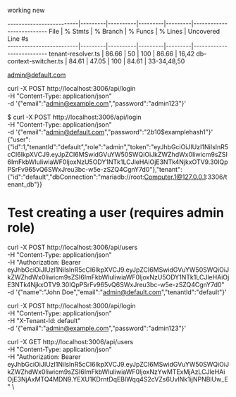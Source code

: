 working new

-------------------------|---------|----------|---------|---------|--------------------------
File                     | % Stmts | % Branch | % Funcs | % Lines | Uncovered Line #s        
-------------------------|---------|----------|---------|---------|--------------------------
tenant-resolver.ts     |   86.66 |       50 |     100 |   86.66 | 16,42
db-context-switcher.ts |   84.61 |    47.05 |     100 |   84.61 | 33-34,48,50   


admin@default.com

curl -X POST http://localhost:3006/api/login \
-H "Content-Type: application/json" \
-d '{"email":"admin@example.com","password":"admin123"}'

$ curl -X POST http://localhost:3006/api/login \
-H "Content-Type: application/json" \
-d '{"email":"admin@default.com","password":"$2b$10$examplehash1"}'
{"user":{"id":1,"tenantId":"default","role":"admin","token":"eyJhbGciOiJIUzI1NiIsInR5cCI6IkpXVCJ9.eyJpZCI6MSwidGVuYW50SWQiOiJkZWZhdWx0Iiwicm9sZSI6ImFkbWluIiwiaWF0IjoxNzU5ODY1NTk1LCJleHAiOjE3NTk4NjkxOTV9.30IQpPSrFv965vQ6SWxJreu3bc-w5e-zSZQ4CgnY7d0"},"tenant":{"id":"default","dbConnection":"mariadb://root:Computer.1@127.0.0.1:3306/tenant_db"}}


# Test creating a user (requires admin role)
curl -X POST http://localhost:3006/api/users \
-H "Content-Type: application/json" \
-H "Authorization: Bearer eyJhbGciOiJIUzI1NiIsInR5cCI6IkpXVCJ9.eyJpZCI6MSwidGVuYW50SWQiOiJkZWZhdWx0Iiwicm9sZSI6ImFkbWluIiwiaWF0IjoxNzU5ODY1NTk1LCJleHAiOjE3NTk4NjkxOTV9.30IQpPSrFv965vQ6SWxJreu3bc-w5e-zSZQ4CgnY7d0" \
-d '{"name":"John Doe","email":"admin@default.com","tenantId":"default"}'


curl -X POST http://localhost:3000/api/login \
-H "Content-Type: application/json" \
-H "X-Tenant-Id: default" \
-d '{"email":"admin@example.com","password":"admin123"}'

curl -X GET http://localhost:3006/api/users \
-H "Content-Type: application/json" \
-H "Authorization: Bearer eyJhbGciOiJIUzI1NiIsInR5cCI6IkpXVCJ9.eyJpZCI6MSwidGVuYW50SWQiOiJkZWZhdWx0Iiwicm9sZSI6ImFkbWluIiwiaWF0IjoxNzYwMTExMjAzLCJleHAiOjE3NjAxMTQ4MDN9.YEXU1KDrntDqEBIWqq4S2cVZs6UvINk1ijNPNBlUw_E" \
